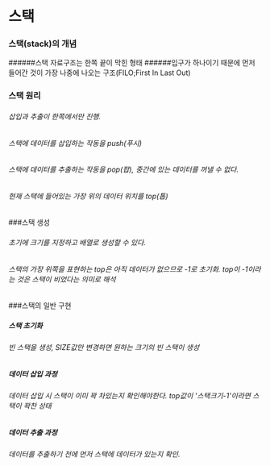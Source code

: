 # 스택
### 스택(stack)의 개념
######스택 자료구조는 한쪽 끝이 막힌 형태
######입구가 하나이기 때문에 먼저 들어간 것이 가장 나중에 나오는 구조(FILO;First In Last Out)

### 스택 원리
###### 삽입과 추출이 한쪽에서만 진행.
###### 스택에 데이터를 삽입하는 작동을 push(푸시)
###### 스택에 데이터를 추출하는 작동을 pop(팝), 중간에 있는 데이터를 꺼낼 수 없다.
###### 현재 스택에 들어있는 가장 위의 데이터 위치를 top(톱) 

###스택 생성
###### 초기에 크기를 지정하고 배열로 생성할 수 있다.
###### 스택의 가장 위쪽을 표현하는 top은 아직 데이터가 없으므로 -1로 초기화. top이 -1이라는 것은 스택이 비었다는 의미로 해석

###스택의 일반 구현
##### 스택 초기화
###### 빈 스택을 생성, SIZE값만 변경하면 원하는 크기의 빈 스택이 생성
##### 데이터 삽입 과정
###### 데이터 삽입 시 스택이 이미 꽉 차있는지 확인해야한다. top값이 '스택크기-1'이라면 스택이 꽉찬 상태
##### 데이터 추출 과정
###### 데이터를 추출하기 전에 먼저 스택에 데이터가 있는지 확인.